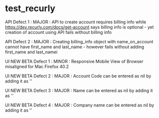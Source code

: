 # test_recurly
API Defect 1 : MAJOR :  API to create account requires billing info while  https://dev.recurly.com/docs/get-account says billing info is optional - yet creation of account using API fails without billing info

API Defect 2 : MAJOR : Creating billing_info object with name_on_account cannot have first_name and last_name - however fails without adding first_name and last_namei

UI NEW BETA Defect 1 : MINOR :  Responsive Mobile View of Browser misaligned for Mac Firefox 40.2

UI NEW BETA Defect 2 : MAJOR :  Account Code can be entered as nil by adding it as ''

UI NEW BETA Defect 3 : MAJOR :  Name can be entered as nil by adding it as ''

UI NEW BETA Defect 4 : MAJOR :  Company name can be entered as nil by adding it as ''

